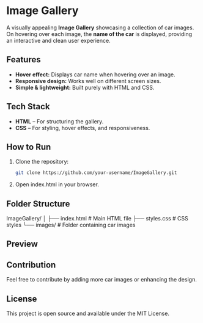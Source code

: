 # Image Gallery

A visually appealing **Image Gallery** showcasing a collection of car images. On hovering over each image, the **name of the car** is displayed, providing an interactive and clean user experience.

## Features

- **Hover effect:** Displays car name when hovering over an image.  
- **Responsive design:** Works well on different screen sizes.  
- **Simple & lightweight:** Built purely with HTML and CSS.  

## Tech Stack

- **HTML** – For structuring the gallery.  
- **CSS** – For styling, hover effects, and responsiveness.  

## How to Run

1. Clone the repository:
   ```bash
   git clone https://github.com/your-username/ImageGallery.git
2. Open index.html in your browser.

## Folder Structure

ImageGallery/
│
├── index.html       # Main HTML file
├── styles.css       # CSS styles
└── images/          # Folder containing car images

## Preview


## Contribution

Feel free to contribute by adding more car images or enhancing the design.

## License

This project is open source and available under the MIT License.